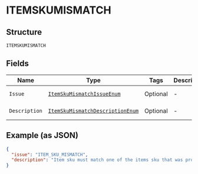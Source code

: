 
# ITEMSKUMISMATCH

## Structure

`ITEMSKUMISMATCH`

## Fields

| Name | Type | Tags | Description | Getter | Setter |
|  --- | --- | --- | --- | --- | --- |
| `Issue` | [`ItemSkuMismatchIssueEnum`](../../doc/models/item-sku-mismatch-issue-enum.md) | Optional | - | ItemSkuMismatchIssueEnum getIssue() | setIssue(ItemSkuMismatchIssueEnum issue) |
| `Description` | [`ItemSkuMismatchDescriptionEnum`](../../doc/models/item-sku-mismatch-description-enum.md) | Optional | - | ItemSkuMismatchDescriptionEnum getDescription() | setDescription(ItemSkuMismatchDescriptionEnum description) |

## Example (as JSON)

```json
{
  "issue": "ITEM_SKU_MISMATCH",
  "description": "Item sku must match one of the items sku that was provided during order creation."
}
```

